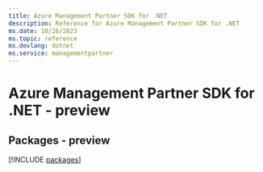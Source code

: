 ```yaml
---
title: Azure Management Partner SDK for .NET
description: Reference for Azure Management Partner SDK for .NET
ms.date: 10/26/2023
ms.topic: reference
ms.devlang: dotnet
ms.service: managementpartner
---
```

# Azure Management Partner SDK for .NET - preview
## Packages - preview
[!INCLUDE [packages](management-partner-index.md)]